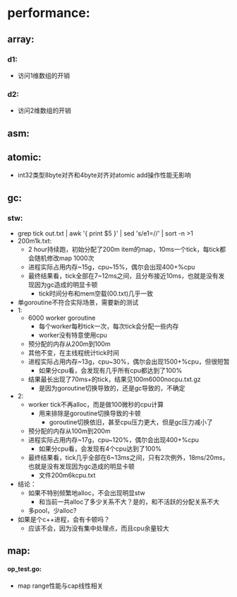 
# performance:
## array:
### d1:
- 访问1维数组的开销

### d2:
- 访问2维数组的开销

## asm:


## atomic:
- int32类型8byte对齐和4byte对齐对atomic add操作性能无影响

## gc:
### stw:
- grep tick out.txt | awk '{ print $5 }' | sed 's/e1=//' | sort -n >1
- 200m1k.txt:
  - 2 hour持续跑，初始分配了200m item的map，10ms一个tick，每tick都会随机修改map 1000次
  - 进程实际占用内存~15g，cpu~15%，偶尔会出现400+%cpu
  - 最终结果看，tick全部在7~12ms之间，且分布接近10ms，也就是没有发现因为gc造成的明显卡顿
    - tick时间分布和mem空载(00.txt)几乎一致
- 单goroutine不符合实际场景，需要新的测试
- 1:
  - 6000 worker goroutine
    - 每个worker每秒tick一次，每次tick会分配一些内存
    - worker没有特意使用cpu
  - 预分配的内存从200m到100m
  - 其他不变，在主线程统计tick时间
  - 进程实际占用内存~13g，cpu~30%，偶尔会出现1500+%cpu，但很短暂
    - 如果分cpu看，会发现有几乎所有cpu都达到了100%
  - 结果最长出现了70ms+的tick，结果见100m6000nocpu.txt.gz
    - 是因为goroutine切换导致的，还是gc导致的，不确定
- 2:
  - worker tick不再alloc，而是做100微秒的cpu计算
    - 用来排除是goroutine切换导致的卡顿
      - goroutine切换依旧，甚至cpu压力更大，但是gc压力减小了
  - 预分配的内存从100m到200m
  - 进程实际占用内存~17g，cpu~120%，偶尔会出现400+%cpu
    - 如果分cpu看，会发现有4个cpu达到了100%
  - 最终结果看，tick几乎全部在6~13ms之间，只有2次例外，18ms/20ms，也就是没有发现因为gc造成的明显卡顿
    - 文件200m6kcpu.txt
- 结论：
  - 如果不特别频繁地alloc，不会出现明显stw
    - 和当前一共alloc了多少关系不大？是的，和不活跃的分配关系不大
  - 多pool，少alloc?
- 如果是个c++进程，会有卡顿吗？
  - 应该不会，因为没有集中处理点，而且cpu余量较大



## map:
#### op_test.go:
- map range性能与cap线性相关



